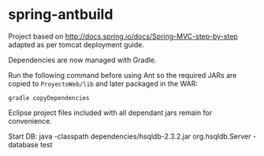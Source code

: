 spring-antbuild
===============

Project based on http://docs.spring.io/docs/Spring-MVC-step-by-step adapted as per tomcat deployment guide.

Dependencies are now managed with Gradle.

Run the following command before using Ant so the required JARs are copied to
`ProyectoWeb/lib` and later packaged in the WAR:

```
gradle copyDependencies
```

Eclipse project files included with all dependant jars remain for convenience.

Start DB: 
	java -classpath dependencies/hsqldb-2.3.2.jar org.hsqldb.Server -database test
